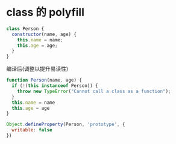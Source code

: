 # class 的 polyfill

```javascript
class Person {
  constructor(name, age) {
    this.name = name;
    this.age = age;
  }
}
```

编译后(调整以提升易读性)

```javascript
function Person(name, age) {
  if (!(this instanceof Person)) {
    throw new TypeError("Cannot call a class as a function");
  }
  this.name = name
  this.age = age
}

Object.defineProperty(Person, 'prototype', {
  writable: false
})
```